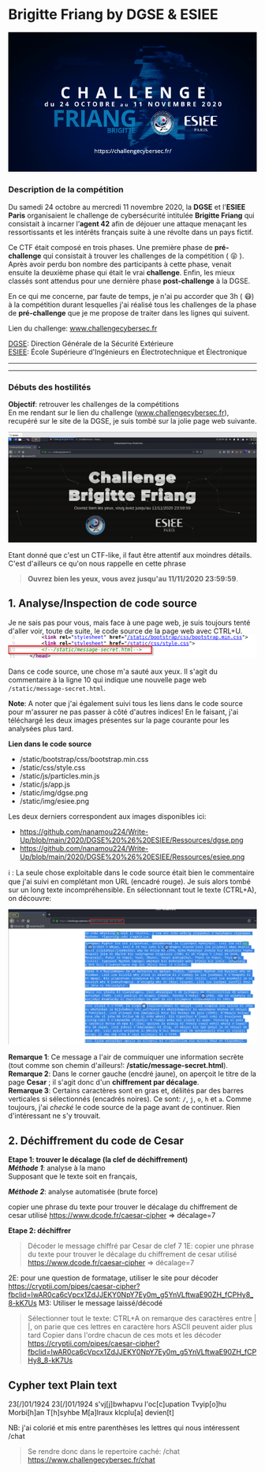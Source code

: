 # **Brigitte Friang by DGSE & ESIEE**

![Google logo](https://github.com/nanamou224/Write-Up/blob/main/2020/DGSE%20%26%20ESIEE/Ressources/challenge_home.PNG "google logo")


### Description de la compétition
Du samedi 24 octobre au mercredi 11 novembre 2020, la **DGSE** et l'**ESIEE Paris** organisaient le challenge de cybersécurité intitulée **Brigitte Friang** qui consistait à incarner l’**agent 42** afin de déjouer une attaque menaçant les ressortissants et les intérêts français suite à une révolte dans un pays fictif.  

Ce CTF était composé en trois phases. Une première phase de **pré-challenge** qui consistait à trouver les challenges de la compétition ( :stuck_out_tongue_closed_eyes: ). Après avoir perdu bon nombre des participants à cette phase, venait ensuite la deuxième phase qui était le vrai **challenge**. Enfin, les mieux classés sont attendus pour une dernière phase **post-challenge** à la DGSE.  

En ce qui me concerne, par faute de temps, je n'ai pu accorder que 3h ( :mask:) à la compétition durant lesquelles j'ai réalisé tous les challenges de la phase de **pré-challenge** que je me propose de traiter dans les lignes qui suivent.  

Lien du challenge: www.challengecybersec.fr

[DGSE](https://www.defense.gouv.fr/dgse): Direction Générale de la Sécurité Extérieure  
[ESIEE](https://www.esiee.fr/): École Supérieure d'Ingénieurs en Électrotechnique et Électronique

---  
---
### Débuts des hostilités 
**Objectif**: retrouver les challenges de la compétitions  
En me rendant sur le lien du challenge (www.challengecybersec.fr), recupéré sur le site de la DGSE, je suis tombé sur la jolie page web suivante.   

![capture1](https://github.com/nanamou224/Write-Up/blob/main/2020/DGSE%20%26%20ESIEE/Ressources/capture1.PNG " ")                        

                              
Etant donné que c'est un CTF-like, il faut être attentif aux moindres détails. C'est d'ailleurs ce qu'on nous rappelle en cette phrase   
> **Ouvrez bien les yeux, vous avez jusqu'au 11/11/2020 23:59:59**.  

## 1. Analyse/Inspection de code source  
Je ne sais pas pour vous, mais face à une page web, je suis toujours tenté d'aller voir, toute de suite, le code source de la page web avec CTRL+U.
![capture2](https://github.com/nanamou224/Write-Up/blob/main/2020/DGSE%20%26%20ESIEE/Ressources/capture2.png " ")  

Dans ce code source, une chose m'a sauté aux yeux. Il s'agit du commentaire à la ligne 10 qui indique une nouvelle page web `/static/message-secret.html`.

**Note**: A noter que j'ai également suivi tous les liens dans le code source pour m'assurer ne pas passer à côté d'autres indices! En le faisant, j'ai téléchargé les deux images présentes sur la page courante pour les analysées plus tard.

__Lien dans le code source__
+ /static/bootstrap/css/bootstrap.min.css
+ /static/css/style.css
+ /static/js/particles.min.js
+ /static/js/app.js  
+ /static/img/dgse.png
+ /static/img/esiee.png

Les deux derniers correspondent aux images disponibles ici:  
+ https://github.com/nanamou224/Write-Up/blob/main/2020/DGSE%20%26%20ESIEE/Ressources/dgse.png
+ https://github.com/nanamou224/Write-Up/blob/main/2020/DGSE%20%26%20ESIEE/Ressources/esiee.png

:information_source: : La seule chose exploitable dans le code source était bien le commentaire que j'ai suivi en complétant mon URL (encadré rouge). Je suis alors tombé sur un long texte incompréhensible. En sélectionnant tout le texte (CTRL+A), on découvre:   


![capture1](https://github.com/nanamou224/Write-Up/blob/main/2020/DGSE%20%26%20ESIEE/Ressources/capture3.png " ")  

**Remarque 1**: Ce message a l'air de commuiquer une information secrète (tout comme son chemin d'ailleurs!: **/static/message-secret.html**).   
**Remarque 2**: Dans le corner gauche (encdré jaune), on aperçoit le titre de la page **Cesar** ; il s'agit donc d'un **chiffrement par décalage**.    
**Remarque 3**: Certains caractères sont en gras et, déliités par des barres verticales si sélectionnés (encadrés noires). Ce sont: `/`, `j`, `o`, `h` et `a`.
Comme toujours, j'ai *checké* le code source de la page avant de continuer. Rien d'intéressant ne s'y trouvait.  



## 2. Déchiffrement du code de Cesar  
**Etape 1: trouver le décalage (la clef de déchiffrement)**    
***Méthode 1***: analyse à la mano    
Supposant que le texte soit en français,   

***Méthode 2***: analyse automatisée (brute force)  

copier une phrase du texte pour trouver le décalage du chiffrement de cesar utilisé
https://www.dcode.fr/caesar-cipher
=> décalage=7

**Etape 2: déchiffrer**  


> Décoder le message chiffré par Cesar de clef 7
1E: copier une phrase du texte pour trouver le décalage du chiffrement de cesar utilisé
https://www.dcode.fr/caesar-cipher
=> décalage=7

2E: pour une question de formatage, utiliser le site pour décoder
https://cryptii.com/pipes/caesar-cipher?fbclid=IwAR0ca6cVpcx1ZdJJEKY0NpY7Ey0m_g5YnVLftwaE90ZH_fCPHy8_8-kK7Us
M3: Utiliser le message laissé/décodé
> Sélectionner tout le texte: CTRL+A
on remarque des caractères entre | |, on parie que ces lettres en caractère hors ASCII peuvent aider plus tard
> Copier dans l'ordre chacun de ces mots et les décoder
https://cryptii.com/pipes/caesar-cipher?fbclid=IwAR0ca6cVpcx1ZdJJEKY0NpY7Ey0m_g5YnVLftwaE90ZH_fCPHy8_8-kK7Us

Cypher text		Plain text
---------------------------------------------------
23[/]01/1924	       23[/]01/1924
s'vj[j]bwhapvu	       l'oc[c]upation
Tvyip[o]hu		       Morbi[h]an
T[h]syhbe		       M[a]lraux
klcplu[a]		       devien[t]  

NB: j'ai colorié et mis entre parenthèses les lettres qui nous intéressent
/chat
> Se rendre donc dans le repertoire caché: /chat
https://www.challengecybersec.fr/chat







